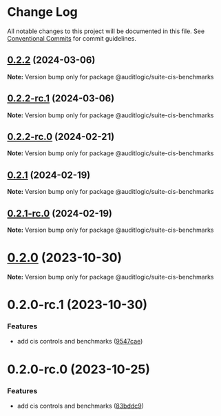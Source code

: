# Change Log

All notable changes to this project will be documented in this file.
See [Conventional Commits](https://conventionalcommits.org) for commit guidelines.

## [0.2.2](https://github.com/auditlogic/suite/compare/@auditlogic/suite-cis-benchmarks@0.2.1...@auditlogic/suite-cis-benchmarks@0.2.2) (2024-03-06)

**Note:** Version bump only for package @auditlogic/suite-cis-benchmarks





## [0.2.2-rc.1](https://github.com/auditlogic/suite/compare/@auditlogic/suite-cis-benchmarks@0.2.2-rc.0...@auditlogic/suite-cis-benchmarks@0.2.2-rc.1) (2024-03-06)

**Note:** Version bump only for package @auditlogic/suite-cis-benchmarks





## [0.2.2-rc.0](https://github.com/auditlogic/suite/compare/@auditlogic/suite-cis-benchmarks@0.2.1...@auditlogic/suite-cis-benchmarks@0.2.2-rc.0) (2024-02-21)

**Note:** Version bump only for package @auditlogic/suite-cis-benchmarks





## [0.2.1](https://github.com/auditlogic/suite/compare/@auditlogic/suite-cis-benchmarks@0.2.1-rc.0...@auditlogic/suite-cis-benchmarks@0.2.1) (2024-02-19)

**Note:** Version bump only for package @auditlogic/suite-cis-benchmarks





## [0.2.1-rc.0](https://github.com/auditlogic/suite/compare/@auditlogic/suite-cis-benchmarks@0.2.0...@auditlogic/suite-cis-benchmarks@0.2.1-rc.0) (2024-02-19)

**Note:** Version bump only for package @auditlogic/suite-cis-benchmarks





# [0.2.0](https://github.com/auditlogic/suite/compare/@auditlogic/suite-cis-benchmarks@0.2.0-rc.1...@auditlogic/suite-cis-benchmarks@0.2.0) (2023-10-30)

**Note:** Version bump only for package @auditlogic/suite-cis-benchmarks





# 0.2.0-rc.1 (2023-10-30)


### Features

* add cis controls and benchmarks ([9547cae](https://github.com/auditlogic/suite/commit/9547caee488a36a5a64fc4d5bec5b9909c038340))





# 0.2.0-rc.0 (2023-10-25)


### Features

* add cis controls and benchmarks ([83bddc9](https://github.com/auditlogic/suite/commit/83bddc91b336129ab70be33522ff90de1e8a023c))
